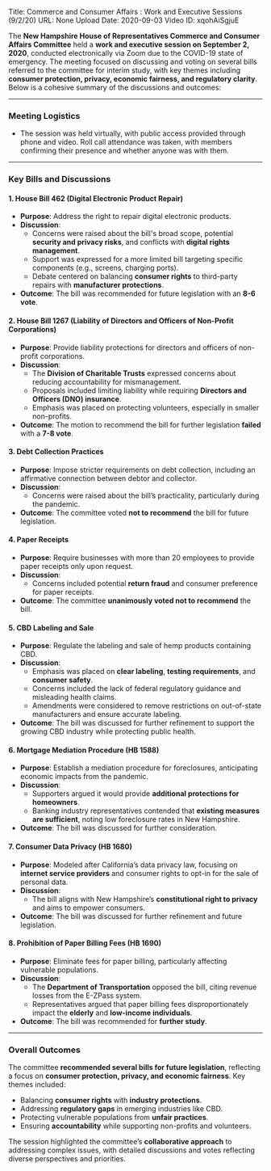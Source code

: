 Title: Commerce and Consumer Affairs : Work and Executive Sessions (9/2/20)
URL: None
Upload Date: 2020-09-03
Video ID: xqohAiSgjuE

The **New Hampshire House of Representatives Commerce and Consumer Affairs Committee** held a **work and executive session on September 2, 2020**, conducted electronically via Zoom due to the COVID-19 state of emergency. The meeting focused on discussing and voting on several bills referred to the committee for interim study, with key themes including **consumer protection, privacy, economic fairness, and regulatory clarity**. Below is a cohesive summary of the discussions and outcomes:

---

### **Meeting Logistics**
- The session was held virtually, with public access provided through phone and video. Roll call attendance was taken, with members confirming their presence and whether anyone was with them.

---

### **Key Bills and Discussions**

#### **1. House Bill 462 (Digital Electronic Product Repair)**
- **Purpose**: Address the right to repair digital electronic products.
- **Discussion**:
  - Concerns were raised about the bill's broad scope, potential **security and privacy risks**, and conflicts with **digital rights management**.
  - Support was expressed for a more limited bill targeting specific components (e.g., screens, charging ports).
  - Debate centered on balancing **consumer rights** to third-party repairs with **manufacturer protections**.
- **Outcome**: The bill was recommended for future legislation with an **8-6 vote**.

#### **2. House Bill 1267 (Liability of Directors and Officers of Non-Profit Corporations)**
- **Purpose**: Provide liability protections for directors and officers of non-profit corporations.
- **Discussion**:
  - The **Division of Charitable Trusts** expressed concerns about reducing accountability for mismanagement.
  - Proposals included limiting liability while requiring **Directors and Officers (DNO) insurance**.
  - Emphasis was placed on protecting volunteers, especially in smaller non-profits.
- **Outcome**: The motion to recommend the bill for further legislation **failed** with a **7-8 vote**.

#### **3. Debt Collection Practices**
- **Purpose**: Impose stricter requirements on debt collection, including an affirmative connection between debtor and collector.
- **Discussion**:
  - Concerns were raised about the bill’s practicality, particularly during the pandemic.
- **Outcome**: The committee voted **not to recommend** the bill for future legislation.

#### **4. Paper Receipts**
- **Purpose**: Require businesses with more than 20 employees to provide paper receipts only upon request.
- **Discussion**:
  - Concerns included potential **return fraud** and consumer preference for paper receipts.
- **Outcome**: The committee **unanimously voted not to recommend** the bill.

#### **5. CBD Labeling and Sale**
- **Purpose**: Regulate the labeling and sale of hemp products containing CBD.
- **Discussion**:
  - Emphasis was placed on **clear labeling**, **testing requirements**, and **consumer safety**.
  - Concerns included the lack of federal regulatory guidance and misleading health claims.
  - Amendments were considered to remove restrictions on out-of-state manufacturers and ensure accurate labeling.
- **Outcome**: The bill was discussed for further refinement to support the growing CBD industry while protecting public health.

#### **6. Mortgage Mediation Procedure (HB 1588)**
- **Purpose**: Establish a mediation procedure for foreclosures, anticipating economic impacts from the pandemic.
- **Discussion**:
  - Supporters argued it would provide **additional protections for homeowners**.
  - Banking industry representatives contended that **existing measures are sufficient**, noting low foreclosure rates in New Hampshire.
- **Outcome**: The bill was discussed for further consideration.

#### **7. Consumer Data Privacy (HB 1680)**
- **Purpose**: Modeled after California’s data privacy law, focusing on **internet service providers** and consumer rights to opt-in for the sale of personal data.
- **Discussion**:
  - The bill aligns with New Hampshire’s **constitutional right to privacy** and aims to empower consumers.
- **Outcome**: The bill was discussed for further refinement and future legislation.

#### **8. Prohibition of Paper Billing Fees (HB 1690)**
- **Purpose**: Eliminate fees for paper billing, particularly affecting vulnerable populations.
- **Discussion**:
  - The **Department of Transportation** opposed the bill, citing revenue losses from the E-ZPass system.
  - Representatives argued that paper billing fees disproportionately impact the **elderly** and **low-income individuals**.
- **Outcome**: The bill was recommended for **further study**.

---

### **Overall Outcomes**
The committee **recommended several bills for future legislation**, reflecting a focus on **consumer protection, privacy, and economic fairness**. Key themes included:
- Balancing **consumer rights** with **industry protections**.
- Addressing **regulatory gaps** in emerging industries like CBD.
- Protecting vulnerable populations from **unfair practices**.
- Ensuring **accountability** while supporting non-profits and volunteers.

The session highlighted the committee’s **collaborative approach** to addressing complex issues, with detailed discussions and votes reflecting diverse perspectives and priorities.